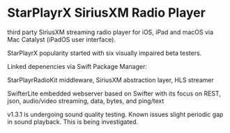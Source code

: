 # StarPlayrX SiriusXM Radio Player

third party SiriusXM streaming radio player for iOS, iPad and macOS via Mac Catalyst (iPadOS user interface).

StarPlayrX popularity started with six visually impaired beta testers.

Linked depenencies via Swift Package Manager:

StarPlayrRadioKit middleware, SiriusXM abstraction layer, HLS streamer

SwifterLite embedded webserver based on Swifter with its focus on REST, json, audio/video streaming, data, bytes, and ping/text

v1.3.1 is undergoing sound quality testing. Known issues slight periodic gap in sound playback. This is being investigated.
